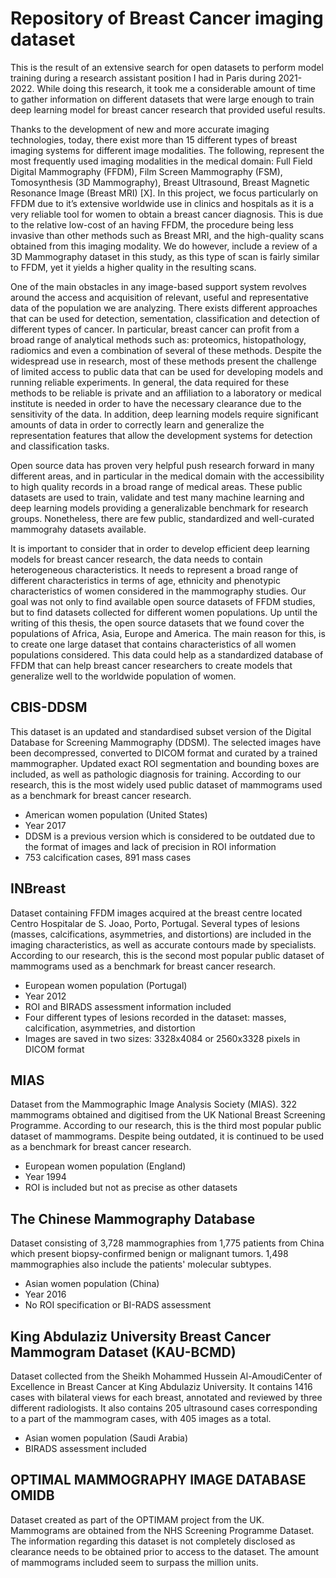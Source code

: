 # Repository of Breast Cancer imaging dataset

This is the result of an extensive search for open datasets to perform model training during a research assistant position I had in Paris during 2021-2022. While doing this research, it took me a considerable amount of time to gather information on different datasets that were large enough to train deep learning model for breast cancer research that provided useful results.

Thanks to the development of new and more accurate imaging technologies, today, there exist more than 15 different types of breast imaging systems for different image modalities. The following, represent the most frequently used imaging modalities in the medical domain: Full Field Digital Mammography (FFDM), Film Screen Mammography (FSM), Tomosynthesis (3D Mammography), Breast Ultrasound, Breast Magnetic Resonance Image (Breast MRI) [X]. In this project, we focus particularly on FFDM due to it’s extensive worldwide use in clinics and hospitals as it is a very reliable tool for women to obtain a breast cancer diagnosis. This is due to the relative low-cost of an having FFDM, the procedure being less invasive than other methods such as Breast MRI, and  the high-quality scans obtained from this imaging modality. We do however, include a review of a 3D Mammography dataset in this study, as this type of scan is fairly similar to FFDM, yet it yields a higher quality in the resulting scans.

One of the main obstacles in any image-based support system revolves around the access and acquisition of relevant, useful and representative data of the population we are analyzing. There exists different approaches that can be used for detection, sementation, classification and detection of different types of cancer. In particular, breast cancer can profit from a broad range of analytical methods such as: proteomics, histopathology, radiomics and even a combination of several of these methods. Despite the widespread use in research, most of these methods present the challenge of limited access to public data that can be used for developing models and running reliable experiments. In general, the data required for these methods to be reliable is private and an affiliation to a laboratory or medical institute is needed in order to have the necessary clearance due to the sensitivity of the data. In addition, deep learning models require significant amounts of data in order to correctly learn and generalize the representation features that allow the development systems for detection and classification tasks. 

  Open source data has proven very helpful push research forward in many different areas, and in particular in the medical domain with the accessibility to high quality records in a broad range of medical areas. These public datasets are used to train, validate and test many machine learning and deep learning models providing a generalizable benchmark for research groups. Nonetheless, there are few public, standardized and well-curated mammograhy datasets available. 

It is important to consider that in order to develop efficient deep learning models for breast cancer research, the data needs to contain heterogeneous characteristics. It needs to represent a broad range of different characteristics in terms of age, ethnicity and phenotypic characteristics of women considered in the mammography studies. Our goal was not only to find available open source datasets of FFDM studies, but to find datasets collected for different women populations. Up until the writing of this thesis, the open source datasets that we found cover the populations of Africa, Asia, Europe and America. The main reason for this, is to create one large dataset that contains characteristics of all women populations considered. This data could help as a standardized database of FFDM that can help breast cancer researchers to create models that generalize well to the worldwide population of women.

## CBIS-DDSM
This dataset is an updated and standardised subset version of the Digital Database for Screening Mammography (DDSM). The selected images have been decompressed, converted to DICOM format and curated by a trained mammographer.  Updated exact ROI segmentation and bounding boxes are included, as well as pathologic diagnosis for training.  According to our research, this is the most widely used public dataset of mammograms used as a benchmark for breast cancer research.
- American women population (United States)
- Year 2017
- DDSM is a previous version which is considered to be outdated due to the format of images and lack of precision in ROI information
- 753 calcification cases, 891 mass cases

## INBreast
Dataset containing FFDM images acquired at the breast centre located Centro Hospitalar de S. Joao, Porto, Portugal. Several types of lesions (masses, calcifications, asymmetries, and distortions) are included in the imaging characteristics, as well as accurate contours made by specialists. According to our research, this is the second most popular public dataset of mammograms used as a benchmark for breast cancer research.
- European women population (Portugal)
- Year 2012
- ROI and BIRADS assessment information included
- Four different types of lesions recorded in the dataset: masses, calcification, asymmetries, and distortion
- Images are saved in two sizes: 3328x4084 or 2560x3328 pixels in DICOM format

## MIAS
Dataset from the Mammographic Image Analysis Society (MIAS). 322 mammograms obtained and digitised from the UK National Breast Screening Programme. According to our research, this is the third most popular public dataset of mammograms. Despite being outdated, it is continued to be used as a benchmark for breast cancer research.
- European women population (England)
- Year 1994
- ROI is included but not as precise as other datasets

## The Chinese Mammography Database
Dataset consisting of 3,728 mammographies from 1,775 patients from China which present biopsy-confirmed benign or malignant tumors. 1,498 mammographies also include the patients' molecular subtypes. 
- Asian women population (China)
- Year 2016
- No ROI specification or BI-RADS assessment

## King Abdulaziz University Breast Cancer Mammogram Dataset (KAU-BCMD)
Dataset collected from the Sheikh Mohammed Hussein Al-AmoudiCenter of Excellence in Breast Cancer at King Abdulaziz University.  It contains 1416 cases with bilateral views for each breast, annotated and reviewed by three different radiologists. It also contains 205 ultrasound cases corresponding to a part of the mammogram cases, with 405 images as a total.
- Asian women population (Saudi Arabia)
- BIRADS assessment included

## OPTIMAL MAMMOGRAPHY IMAGE DATABASE OMIDB
Dataset created as part of the OPTIMAM project from the UK. Mammograms are obtained from the NHS Screening Programme Dataset. The information regarding this dataset is not completely disclosed as clearance needs to be obtained prior to access to the dataset. The amount of mammograms included seem to surpass the million units.

